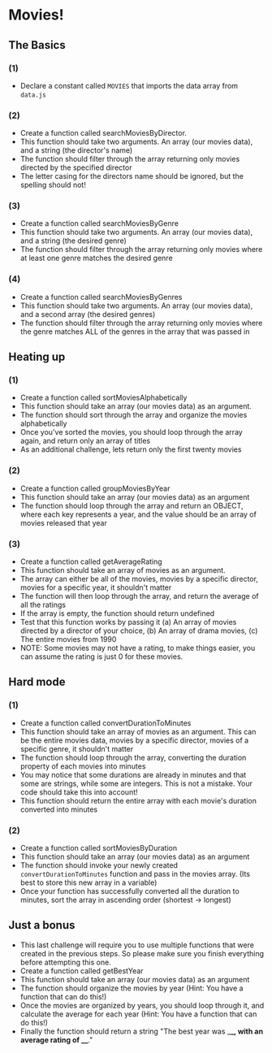 # Movies!

## The Basics

### (1)

- Declare a constant called `MOVIES` that imports the data array from `data.js`

### (2)

- Create a function called searchMoviesByDirector.
- This function should take two arguments. An array (our movies data), and a string (the director's name)
- The function should filter through the array returning only movies directed by the specified director
- The letter casing for the directors name should be ignored, but the spelling should not!

### (3)

- Create a function called searchMoviesByGenre
- This function should take two arguments. An array (our movies data), and a string (the desired genre)
- The function should filter through the array returning only movies where at least one genre matches the desired genre

### (4)

- Create a function called searchMoviesByGenres
- This function should take two arguments. An array (our movies data), and a second array (the desired genres)
- The function should filter through the array returning only movies where the genre matches ALL of the genres in the array that was passed in

## Heating up

### (1)

- Create a function called sortMoviesAlphabetically
- This function should take an array (our movies data) as an argument.
- The function should sort through the array and organize the movies alphabetically
- Once you've sorted the movies, you should loop through the array again, and return only an array of titles
- As an additional challenge, lets return only the first twenty movies

### (2)

- Create a function called groupMoviesByYear
- This function should take an array (our movies data) as an argument
- The function should loop through the array and return an OBJECT, where each key represents a year, and the value should be an array of movies released that year

### (3)

- Create a function called getAverageRating
- This function should take an array of movies as an argument.
- The array can either be all of the movies, movies by a specific director, movies for a specific year, it shouldn't matter
- The function will then loop through the array, and return the average of all the ratings
- If the array is empty, the function should return undefined
- Test that this function works by passing it (a) An array of movies directed by a director of your choice, (b) An array of drama movies, (c) The entire movies from 1990
- NOTE: Some movies may not have a rating, to make things easier, you can assume the rating is just 0 for these movies.

## Hard mode

### (1)

- Create a function called convertDurationToMinutes
- This function should take an array of movies as an argument. This can be the entire movies data, movies by a specific director, movies of a specific genre, it shouldn't matter
- The function should loop through the array, converting the duration property of each movies into minutes
- You may notice that some durations are already in minutes and that some are strings, while some are integers. This is not a mistake. Your code should take this into account!
- This function should return the entire array with each movie's duration converted into minutes

### (2)

- Create a function called sortMoviesByDuration
- This function should take an array (our movies data) as an argument
- The function should invoke your newly created `convertDurationToMinutes` function and pass in the movies array. (Its best to store this new array in a variable)
- Once your function has successfully converted all the duration to minutes, sort the array in ascending order (shortest -> longest)

## Just a bonus

- This last challenge will require you to use multiple functions that were created in the previous steps. So please make sure you finish everything before attempting this one.
- Create a function called getBestYear
- This function should take an array (our movies data) as an argument
- The function should organize the movies by year (Hint: You have a function that can do this!)
- Once the movies are organized by years, you should loop through it, and calculate the average for each year (Hint: You have a function that can do this!)
- Finally the function should return a string "The best year was \_**\_, with an average rating of \_\_**."
